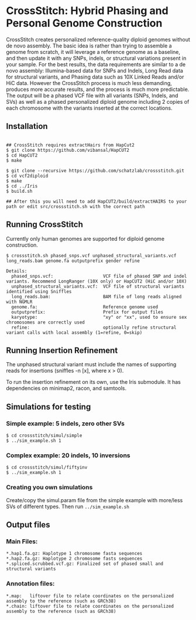 # CrossStitch: Hybrid Phasing and Personal Genome Construction

CrossStitch creates personalized reference-quality diploid genomes without de novo assembly. The basic idea is rather than trying to assemble a genome from scratch, it will leverage a reference genome as a baseline, and then update it with any SNPs, indels, or structural variations present in your sample. For the best results, the data requirements are similar to a de novo assembly: Illumina-based data for SNPs and Indels, Long Read data for structural variants, and Phasing data such as 10X Linked Reads and/or HiC data. However the CrossStitch process is much less demanding, produces more accurate results, and the process is much more predictable. The output will be a phased VCF file with all variants (SNPs, Indels, and SVs) as well as a phased personalized diploid genome including 2 copies of each chromosome with the variants inserted at the correct locations.


## Installation

```

## CrossStitch requires extractHairs from HapCut2
$ git clone https://github.com/vibansal/HapCUT2
$ cd HapCUT2
$ make

$ git clone --recursive https://github.com/schatzlab/crossstitch.git
$ cd vcf2diploid
$ make
$ cd ../Iris
$ build.sh

## After this you will need to add HapCUT2/build/extractHAIRS to your path or edit src/crossstitch.sh with the correct path

```


## Running CrossStitch

Currently only human genomes are supported for diploid genome construction.

```
$ crossstitch.sh phased_snps.vcf unphased_structural_variants.vcf long_reads.bam genome.fa outputprefix gender refine
 
Details:
  phased_snps.vcf:                   VCF file of phased SNP and indel variants. Recommend LongRanger (10X only) or HapCUT2 (HiC and/or 10X)
  unphased_structural_variants.vcf:  VCF file of structural variants identified using Sniffles
  long_reads.bam:                    BAM file of long reads aligned with NGMLR
  genome.fa:                         Reference genome used
  outputprefix:                      Prefix for output files
  karyotype:                         "xy" or "xx", used to ensure sex chromosomes are correctly used
  refine:                            optionally refine structural variant calls with local assembly (1=refine, 0=skip)
```

## Running Insertion Refinement

The unphased structural variant must include the names of supporting reads for insertions (sniffles -n [x], where x > 0).

To run the insertion refinement on its own, use the Iris submodule.  It has dependencies on minimap2, racon, and samtools.

## Simulations for testing

### Simple example: 5 indels, zero other SVs

```
$ cd crossstitch/simul/simple
$ ../sim_example.sh 1
```

### Complex example: 20 indels, 10 inversions

```
$ cd crossstitch/simul/fiftyinv
$ ../sim_example.sh 1
```

### Creating you own simulations

Create/copy the simul.param file from the simple example with more/less SVs of different types. Then run `../sim_example.sh`



## Output files

### Main Files: 
```
*.hap1.fa.gz: Haplotype 1 chromosome fasta sequences 
*.hap2.fa.gz: Haplotype 2 chromosome fasts sequences 
*.spliced.scrubbed.vcf.gz: Finalized set of phased small and structural variants 
```

### Annotation files: 
```
*.map:   liftover file to relate coordinates on the personalized assembly to the reference (such as GRCh38) 
*.chain: liftover file to relate coordinates on the personalized assembly to the reference (such as GRCh38) 
```





